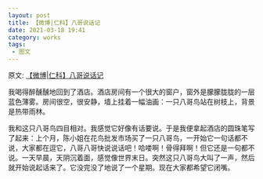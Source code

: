 ```yaml
---
layout: post
title: 【微博|仁科】八哥说话记
date: 2021-03-18 19:41
category: works
tags:
 - 图文
---
```

原文:
[【微博|仁科】八哥说话记](https://m.weibo.cn/detail/4616184849236403)

我喝得醉醺醺地回到了酒店。酒店房间有一个很大的窗户，窗外是朦朦胧胧的一层蓝色薄雾。房间很空，很安静，墙上挂着一幅油画：一只八哥鸟站在树枝上，背景是热带雨林。

我和这只八哥鸟四目相对。我感觉它好像有话要说。于是我便拿起酒店的圆珠笔写了起来：上个月，陈小姐在花鸟批发市场买了一只八哥鸟，一开始它一句话都不说，大家都在逗它，八哥八哥快说说话吧！哈喽啊！骨得拜啊！但它还是一句都不说。一天早晨，天阴沉着面，感觉像世界末日。突然这只八哥鸟大叫了一声，然后就开始说起话来了。它没完没了地说了一个星期。现在大家都希望它闭嘴。